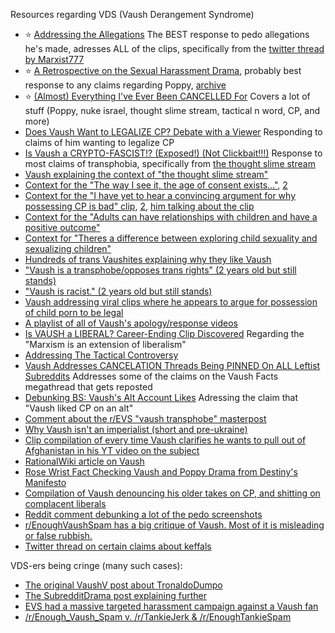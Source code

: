 Resources regarding VDS (Vaush Derangement Syndrome)

- ⭐ [Addressing the Allegations](https://www.youtube.com/watch?v=8ePpsGfU1m8) The BEST response to pedo allegations he's made, adresses ALL of the clips, specifically from the [twitter thread by Marxist777](https://twitter.com/Marxist777/status/1667964539315339265)
- ⭐ [A Retrospective on the Sexual Harassment Drama](https://www.reddit.com/r/VaushV/comments/d1x0qx/a_retrospective_on_the_sexual_harassment_drama/), probably best response to any claims regarding Poppy, [archive](https://archive.is/hS0cB)
- ⭐ [(Almost) Everything I've Ever Been CANCELLED For](https://www.youtube.com/watch?v=vfvvWw63Yh0) Covers a lot of stuff (Poppy, nuke israel, thought slime stream, tactical n word, CP, and more)
- [Does Vaush Want to LEGALIZE CP? Debate with a Viewer](https://www.youtube.com/watch?v=6-Q2NTYM3SM) Responding to claims of him wanting to legalize CP
- [Is Vaush a CRYPTO-FASCIST!? (Exposed!) (Not Clickbait!!!)](https://www.youtube.com/watch?v=QaD4xqkO0sE) Response to most claims of transphobia, specifically from [the thought slime stream](https://twitter.com/lporiginalg/status/1230667829537427462)
- [Vaush explaining the context of "the thought slime stream"](https://www.youtube.com/watch?v=8RdQXCxwVLU)
- [Context for the "The way I see it, the age of consent exists..."](https://imgur.com/a/lUfKdqn), [2](https://twitter.com/Silurker/status/1325732593501835264?s=20)
- [Context for the "I have yet to hear a convincing argument for why possessing CP is bad" clip](https://www.youtube.com/watch?v=oNHf7iGkejs), [2](https://twitter.com/beigegoat45/status/1325705005886746624), [him talking about the clip](https://youtu.be/PLj8hpqpjyY)
- [Context for the "Adults can have relationships with children and have a positive outcome"](https://www.youtube.com/watch?v=3ZUSxdtOtjY)
- [Context for "Theres a difference between exploring child sexuality and sexualizing children"](https://twitter.com/TurtlesAnon/status/1668410732759724036)
- [Hundreds of trans Vaushites explaining why they like Vaush](https://beyondsafewords.notion.site/1c76b2dd39cf4dcca3a3dcf4d629a46c?v=b37fcfa2d4f34e349c73de482d1bd7e5)
- ["Vaush is a transphobe/opposes trans rights" (2 years old but still stands)](https://www.reddit.com/r/VaushV/comments/mos7lb/vaush_is_a_transphobeopposes_trans_rights/)
- ["Vaush is racist." (2 years old but still stands)](https://www.reddit.com/r/VaushV/comments/orcmjl/vaush_is_racist/)
- [Vaush addressing viral clips where he appears to argue for possession of child porn to be legal](https://twitter.com/defnoodles/status/1325650200187170816)
- [A playlist of all of Vaush's apology/response videos](https://www.youtube.com/playlist?list=PLsPo23PBeUnyMMOypfyKitp261G1mMVUU)
- [Is VAUSH a LIBERAL? Career-Ending Clip Discovered](https://www.youtube.com/watch?v=PSZmVoNMLXY) Regarding the "Marxism is an extension of liberalism"
- [Addressing The Tactical Controversy](https://www.youtube.com/watch?v=BVGwuTv9bIw)
- [Vaush Addresses CANCELATION Threads Being PINNED On ALL Leftist Subreddits](https://www.youtube.com/watch?v=YOHwpX2IPps) Addresses some of the claims on the Vaush Facts megathread that gets reposted
- [Debunking BS: Vaush's Alt Account Likes](https://www.reddit.com/r/Enough_VDS_Spam/comments/rt9817/debunking_bs_vaushs_alt_account_likes/) Adressing the claim that "Vaush liked CP on an alt"
- [Comment about the r/EVS "vaush transphobe" masterpost](https://www.reddit.com/r/Enough_VDS_Spam/comments/oipi3q/comment/h4yzw3v/?utm_source=share&utm_medium=web2x&context=3)
- [Why Vaush isn't an imperialist (short and pre-ukraine)](https://www.reddit.com/r/Enough_VDS_Spam/comments/ohj3ik/i_wrote_a_big_comment_on_why_i_dont_think_vaush/)
- [Clip compilation of every time Vaush clarifies he wants to pull out of Afghanistan in his YT video on the subject](https://www.reddit.com/r/Enough_VDS_Spam/comments/oqf3ys/i_made_a_clip_compilation_of_every_time_vaush/)
- [RationalWiki article on Vaush](https://rationalwiki.org/wiki/Vaush)
- [Rose Wrist Fact Checking Vaush and Poppy Drama from Destiny's Manifesto](https://www.youtube.com/watch?v=s_X9eRfX0C4)
- [Compilation of Vaush denouncing his older takes on CP, and shitting on complacent liberals](https://www.reddit.com/r/Enough_VDS_Spam/comments/oxp62v/heres_a_great_memecompilation_i_found_of_vaush/)
- [Reddit comment debunking a lot of the pedo screenshots](https://www.reddit.com/r/Enough_VDS_Spam/comments/opis8a/comment/h65goyh/?utm_source=reddit&utm_medium=web2x&context=3)
- [r/EnoughVaushSpam has a big critique of Vaush. Most of it is misleading or false rubbish.](https://www.reddit.com/r/VaushV/comments/mib0ij/renoughvaushspam_has_a_big_critique_of_vaush_most/)
- [Twitter thread on certain claims about keffals](https://twitter.com/velvetbnuuy/status/1623846652564873221)

VDS-ers being cringe (many such cases):
- [The original VaushV post about TronaldoDumpo](https://www.reddit.com/r/VaushV/comments/khfo3s/can_we_have_a_discussion_on_what_tronaldodumpo_is/)
- [The SubredditDrama post explaining further](https://web.archive.org/web/20220306204334/https://www.rareddit.com/r/SubredditDrama/comments/kvh9ie/the_story_of_tronaldodumpo_a_tale_of_a/)
- [EVS had a massive targeted harassment campaign against a Vaush fan](https://web.archive.org/web/20210222115123/https://www.reddit.com/r/EnoughTankieSpam/comments/lpm6fb/documenting_tronaldodumpo_and_renough_vaush_spams/)
- [/r/Enough_Vaush_Spam v. /r/TankieJerk & /r/EnoughTankieSpam](https://www.reddit.com/r/SubredditDrama/comments/lilgxd/renough_vaush_spam_v_rtankiejerk/)

